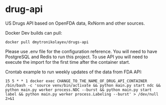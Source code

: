 # drug-api
US Drugs API based on OpenFDA data, RxNorm and other sources.

Docker Dev builds can pull:
```shell
docker pull dmytronikolayev/drugs-api
```

Please use .env file for the configuration reference.
You will need to have PostgreSQL and Redis to run this project.
To use API you will need to execute the import for the first time after the container start.

Crontab example to run weekly updates of the data from FDA API:
```shell
15 5 * * 1 docker exec CHANGE_TO_THE_NAME_OF_DRUG_API_CONTAINER /bin/bash -c 'source venv/bin/activate && python main.py start ndc && python main.py worker process.NDC --burst && python main.py start label && python main.py worker process.Labeling --burst' > /dev/null 2>&1
```
